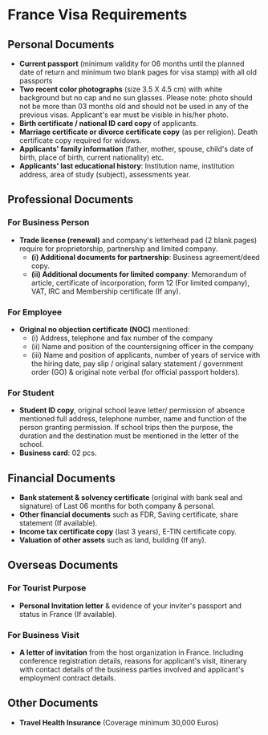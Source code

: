 # France Visa Requirements

## Personal Documents

- **Current passport** (minimum validity for 06 months until the planned date of return and minimum two blank pages for visa stamp) with all old passports
- **Two recent color photographs** (size 3.5 X 4.5 cm) with white background but no cap and no sun glasses. Please note: photo should not be more than 03 months old and should not be used in any of the previous visas. Applicant's ear must be visible in his/her photo.
- **Birth certificate / national ID card copy** of applicants.
- **Marriage certificate or divorce certificate copy** (as per religion). Death certificate copy required for widows.
- **Applicants' family information** (father, mother, spouse, child's date of birth, place of birth, current nationality) etc.
- **Applicants' last educational history**: Institution name, institution address, area of study (subject), assessments year.

## Professional Documents

### For Business Person
- **Trade license (renewal)** and company's letterhead pad (2 blank pages) require for proprietorship, partnership and limited company.
  - **(i) Additional documents for partnership**: Business agreement/deed copy.
  - **(ii) Additional documents for limited company**: Memorandum of article, certificate of incorporation, form 12 (For limited company), VAT, IRC and Membership certificate (If any).

### For Employee
- **Original no objection certificate (NOC)** mentioned: 
  - (i) Address, telephone and fax number of the company 
  - (ii) Name and position of the countersigning officer in the company 
  - (iii) Name and position of applicants, number of years of service with the hiring date, pay slip / original salary statement / government order (GO) & original note verbal (for official passport holders).

### For Student
- **Student ID copy**, original school leave letter/ permission of absence mentioned full address, telephone number, name and function of the person granting permission. If school trips then the purpose, the duration and the destination must be mentioned in the letter of the school.
- **Business card**: 02 pcs.

## Financial Documents

- **Bank statement & solvency certificate** (original with bank seal and signature) of Last 06 months for both company & personal.
- **Other financial documents** such as FDR, Saving certificate, share statement (If available).
- **Income tax certificate copy** (last 3 years), E-TIN certificate copy.
- **Valuation of other assets** such as land, building (If any).

## Overseas Documents

### For Tourist Purpose
- **Personal Invitation letter** & evidence of your inviter's passport and status in France (If available).

### For Business Visit
- **A letter of invitation** from the host organization in France. Including conference registration details, reasons for applicant's visit, itinerary with contact details of the business parties involved and applicant's employment contract details.

## Other Documents

- **Travel Health Insurance** (Coverage minimum 30,000 Euros)